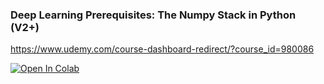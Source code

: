 ### Deep Learning Prerequisites: The Numpy Stack in Python (V2+)

https://www.udemy.com/course-dashboard-redirect/?course_id=980086

<a href="https://colab.research.google.com/github/osuranyi/UdemyCourses/blob/main/NumpyStack/Section2_Numpy.ipynb" target="_parent"><img src="https://colab.research.google.com/assets/colab-badge.svg" alt="Open In Colab"/></a>
